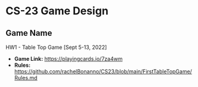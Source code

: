 # CS-23 Game Design

## Game Name
HW1 - Table Top Game [Sept 5-13, 2022]
- **Game Link:** https://playingcards.io/7za4wm 
- **Rules:** https://github.com/rachelBonanno/CS23/blob/main/FirstTableTopGame/Rules.md
